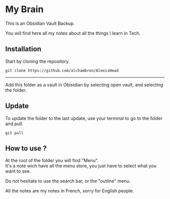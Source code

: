 # My Brain

This is an Obsidian Vault Backup.  

You will find here all my notes about all the things I learn in Tech.  


## Installation

Start by cloning the repository. 

```shell
git clone https://github.com/alchambron/AlexisHead
```

---

Add this folder as a vault in Obisidian by selecting open vault, and selecting the folder.

## Update

To update the folder to the last update, use your terminal to go to the folder and pull. 

```shell
git pull
```

## How to use ?

At the root of the folder you will find "Menu".  
It's a note wich have all the menu store, you just have to select what you want to see.  

Do not hesitate to use the search bar, or the "outline" menu.  

All the notes are my notes in French, sorry for English people.





